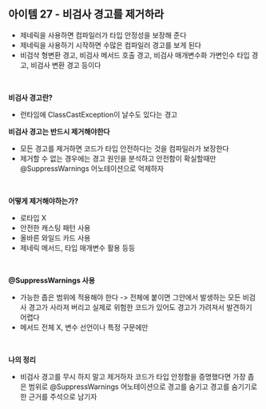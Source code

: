 ## 아이템 27 - 비검사 경고를 제거하라

- 제네릭을 사용하면 컴파일러가 타입 안정성을 보장해 준다
- 제네릭을 사용하기 시작하면 수많은 컴파일러 경고를 보게 된다
- 비검삭 형변환 경고, 비검사 메서드 호출 경고, 비검사 매개변수화 가변인수 타입 경고, 비검사 변환 경고 등이다

<br/>

**비검사 경고란?**
- 런타임에 ClassCastException이 날수도 있다는 경고

**비검사 경고는 반드시 제거해야한다**
- 모든 경고를 제거하면 코드가 타입 안전하다는 것을 컴파일러가 보장한다
- 제거할 수 없는 경우에는 경고 원인을 분석하고 안전함이 확실할때만 @SuppressWarnings 어노테이션으로 억제하자

<br/>

**어떻게 제거해야하는가?**
- 로타입 X
- 안전한 캐스팅 패턴 사용
- 올바른 와일드 카드 사용
- 제네릭 메서드, 타입 매개변수 활용 등등


<br/>

**@SuppressWarnings 사용**
- 가능한 좁은 범위에 적용해야 한다 -> 전체에 붙이면 그안에서 발생하는 모든 비검사 경고가 사라져 버리고 실제로 위험한 코드가 있어도 경고가 가려져서 발견하기 어렵다 
- 메서드 전체 X, 변수 선언이나 특정 구문에만

<br/>

**나의 정리**
- 비검사 경고를 무시 하지 말고 제거하자 코드가 타입 안정함을 증명했다면 가장 좁은 범위로 @SuppressWarnings 어노테이션으로 경고를 숨기고 경고를 숨기기로 한 근거를 주석으로 남기자
